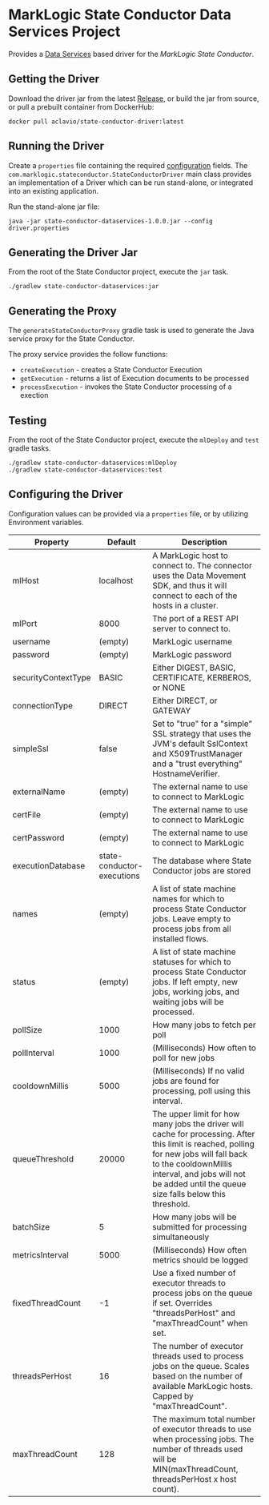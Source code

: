 # MarkLogic State Conductor Data Services Project

Provides a [Data Services](http://docs.marklogic.com/guide/java/DataServices) based driver for the _MarkLogic State Conductor_.

## Getting the Driver

Download the driver jar from the latest [Release](https://github.com/aclavio/marklogic-state-conductor/releases), or build the jar from source, or pull a prebuilt container from DockerHub:

```
docker pull aclavio/state-conductor-driver:latest
```

## Running the Driver

Create a `properties` file containing the required [configuration](#configuration) fields.
The `com.marklogic.stateconductor.StateConductorDriver` main class provides an implementation of a Driver which can be run stand-alone, or integrated into an existing application.

Run the stand-alone jar file:

```
java -jar state-conductor-dataservices-1.0.0.jar --config driver.properties
```

## Generating the Driver Jar

From the root of the State Conductor project, execute the `jar` task.

```
./gradlew state-conductor-dataservices:jar
```

## Generating the Proxy

The `generateStateConductorProxy` gradle task is used to generate the Java service proxy for the State Conductor.

The proxy service provides the follow functions:

- `createExecution` - creates a State Conductor Execution
- `getExecution` - returns a list of Execution documents to be processed
- `processExecution` - invokes the State Conductor processing of a exection

## Testing

From the root of the State Conductor project, execute the `mlDeploy` and `test` gradle tasks.

```
./gradlew state-conductor-dataservices:mlDeploy
./gradlew state-conductor-dataservices:test
```

## Configuring the Driver <a name="configuration"></a>

Configuration values can be provided via a `properties` file, or by utilizing Environment variables.

| Property            | Default                    | Description                                                                                                                                                                                                                                          |
| ------------------- | -------------------------- | ---------------------------------------------------------------------------------------------------------------------------------------------------------------------------------------------------------------------------------------------------- |
| mlHost              | localhost                  | A MarkLogic host to connect to. The connector uses the Data Movement SDK, and thus it will connect to each of the hosts in a cluster.                                                                                                                |
| mlPort              | 8000                       | The port of a REST API server to connect to.                                                                                                                                                                                                         |
| username            | (empty)                    | MarkLogic username                                                                                                                                                                                                                                   |
| password            | (empty)                    | MarkLogic password                                                                                                                                                                                                                                   |
| securityContextType | BASIC                      | Either DIGEST, BASIC, CERTIFICATE, KERBEROS, or NONE                                                                                                                                                                                                 |
| connectionType      | DIRECT                     | Either DIRECT, or GATEWAY                                                                                                                                                                                                                            |
| simpleSsl           | false                      | Set to "true" for a "simple" SSL strategy that uses the JVM's default SslContext and X509TrustManager and a "trust everything" HostnameVerifier.                                                                                                     |
| externalName        | (empty)                    | The external name to use to connect to MarkLogic                                                                                                                                                                                                     |
| certFile            | (empty)                    | The external name to use to connect to MarkLogic                                                                                                                                                                                                     |
| certPassword        | (empty)                    | The external name to use to connect to MarkLogic                                                                                                                                                                                                     |
| executionDatabase   | state-conductor-executions | The database where State Conductor jobs are stored                                                                                                                                                                                                   |
| names               | (empty)                    | A list of state machine names for which to process State Conductor jobs. Leave empty to process jobs from all installed flows.                                                                                                                       |
| status              | (empty)                    | A list of state machine statuses for which to process State Conductor jobs. If left empty, new jobs, working jobs, and waiting jobs will be processed.                                                                                               |
| pollSize            | 1000                       | How many jobs to fetch per poll                                                                                                                                                                                                                      |
| pollInterval        | 1000                       | (Milliseconds) How often to poll for new jobs                                                                                                                                                                                                        |
| cooldownMillis      | 5000                       | (Milliseconds) If no valid jobs are found for processing, poll using this interval.                                                                                                                                                                  |
| queueThreshold      | 20000                      | The upper limit for how many jobs the driver will cache for processing. After this limit is reached, polling for new jobs will fall back to the cooldownMillis interval, and jobs will not be added until the queue size falls below this threshold. |
| batchSize           | 5                          | How many jobs will be submitted for processing simultaneously                                                                                                                                                                                        |
| metricsInterval     | 5000                       | (Milliseconds) How often metrics should be logged                                                                                                                                                                                                    |
| fixedThreadCount    | -1                         | Use a fixed number of executor threads to process jobs on the queue if set. Overrides "threadsPerHost" and "maxThreadCount" when set.                                                                                                                |
| threadsPerHost      | 16                         | The number of executor threads used to process jobs on the queue. Scales based on the number of available MarkLogic hosts. Capped by "maxThreadCount".                                                                                               |
| maxThreadCount      | 128                        | The maximum total number of executor threads to use when processing jobs. The number of threads used will be MIN(maxThreadCount, threadsPerHost x host count).                                                                                       |
